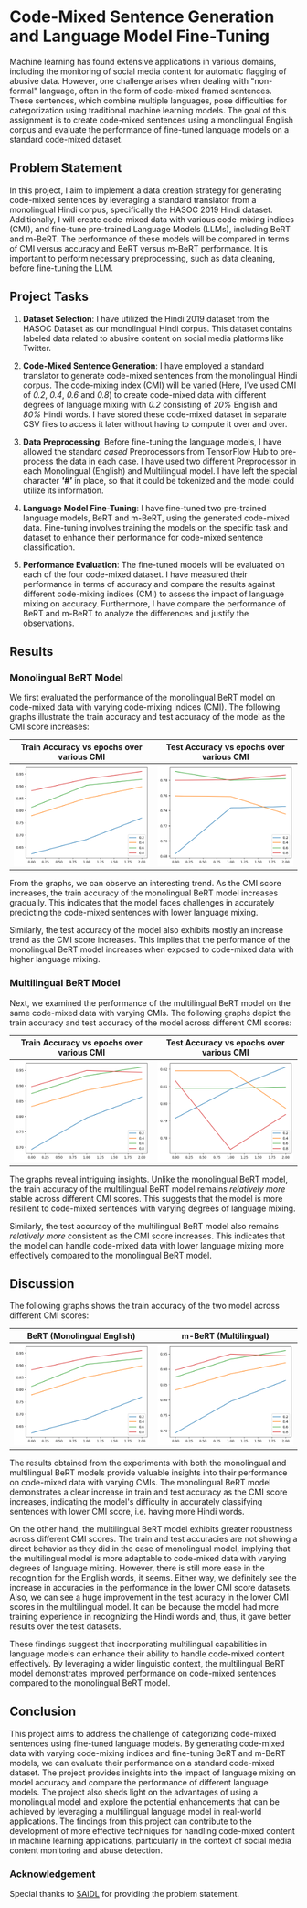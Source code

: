 # Code-Mixed Sentence Generation and Language Model Fine-Tuning

Machine learning has found extensive applications in various domains, including the monitoring of social media content for automatic flagging of abusive data. However, one challenge arises when dealing with "non-formal" language, often in the form of code-mixed framed sentences. These sentences, which combine multiple languages, pose difficulties for categorization using traditional machine learning models. The goal of this assignment is to create code-mixed sentences using a monolingual English corpus and evaluate the performance of fine-tuned language models on a standard code-mixed dataset.

## Problem Statement

In this project, I aim to implement a data creation strategy for generating code-mixed sentences by leveraging a standard translator from a monolingual Hindi corpus, specifically the HASOC 2019 Hindi dataset. Additionally, I will create code-mixed data with various code-mixing indices (CMI), and fine-tune pre-trained Language Models (LLMs), including BeRT and m-BeRT. The performance of these models will be compared in terms of CMI versus accuracy and BeRT versus m-BeRT performance. It is important to perform necessary preprocessing, such as data cleaning, before fine-tuning the LLM.

## Project Tasks

1. **Dataset Selection**: I have utilized the Hindi 2019 dataset from the HASOC Dataset as our monolingual Hindi corpus. This dataset contains labeled data related to abusive content on social media platforms like Twitter.

2. **Code-Mixed Sentence Generation**: I have employed a standard translator to generate code-mixed sentences from the monolingual Hindi corpus. The code-mixing index (CMI) will be varied (Here, I've used CMI of _0.2_, _0.4_, _0.6_ and _0.8_) to create code-mixed data with different degrees of language mixing with _0.2_ consisting of _20%_ English and _80%_ Hindi words. I have stored these code-mixed dataset in separate CSV files to access it later without having to compute it over and over. 

3. **Data Preprocessing**: Before fine-tuning the language models, I have allowed the standard _cased_ Preprocessors from TensorFlow Hub to pre-process the data in each case. I have used two different Preprocessor in each Monolingual (English) and Multilingual model. I have left the special character _**'#'**_ in place, so that it could be tokenized and the model could utilize its information.

4. **Language Model Fine-Tuning**: I have fine-tuned two pre-trained language models, BeRT and m-BeRT, using the generated code-mixed data. Fine-tuning involves training the models on the specific task and dataset to enhance their performance for code-mixed sentence classification.

5. **Performance Evaluation**: The fine-tuned models will be evaluated on each of the four code-mixed dataset. I have measured their performance in terms of accuracy and compare the results against different code-mixing indices (CMI) to assess the impact of language mixing on accuracy. Furthermore, I have compare the performance of BeRT and m-BeRT to analyze the differences and justify the observations.


## Results

### Monolingual BeRT Model

We first evaluated the performance of the monolingual BeRT model on code-mixed data with varying code-mixing indices (CMI). The following graphs illustrate the train accuracy and test accuracy of the model as the CMI score increases:


Train Accuracy vs epochs over various CMI |  Test Accuracy vs epochs over various CMI
:-------------------------:|:-------------------------:
!["Train Accuracy vs epochs - Monolingual BeRT Model"](train_accuracy_monolingual.png "Train Accuracy vs epochs - Monolingual BeRT Model")  |  !["Test Accuracy vs epochs - Monolingual BeRT Model"](test_accuracy_monolingual.png "Test Accuracy vs epochs - Monolingual BeRT Model")
  
From the graphs, we can observe an interesting trend. As the CMI score increases, the train accuracy of the monolingual BeRT model increases gradually. This indicates that the model faces challenges in accurately predicting the code-mixed sentences with lower language mixing.

Similarly, the test accuracy of the model also exhibits mostly an increase trend as the CMI score increases. This implies that the performance of the monolingual BeRT model increases when exposed to code-mixed data with higher language mixing.

### Multilingual BeRT Model

Next, we examined the performance of the multilingual BeRT model on the same code-mixed data with varying CMIs. The following graphs depict the train accuracy and test accuracy of the model across different CMI scores:

Train Accuracy vs epochs over various CMI |  Test Accuracy vs epochs over various CMI
:-------------------------:|:-------------------------:
!["Train Accuracy vs epochs - Multilingual BeRT Model"](train_accuracy_multilingual.png "Train Accuracy vs epochs - Multilingual BeRT Model")  |  !["Test Accuracy vs epochs - Multilingual BeRT Model"](test_accuracy_multilingual.png "Test Accuracy vs epochs - Multilingual BeRT Model")

The graphs reveal intriguing insights. Unlike the monolingual BeRT model, the train accuracy of the multilingual BeRT model remains _relatively more_ stable across different CMI scores. This suggests that the model is more resilient to code-mixed sentences with varying degrees of language mixing.

Similarly, the test accuracy of the multilingual BeRT model also remains _relatively more_ consistent as the CMI score increases. This indicates that the model can handle code-mixed data with lower language mixing more effectively compared to the monolingual BeRT model.

## Discussion
The following graphs shows the train accuracy of the two model across different CMI scores:

BeRT (Monolingual English) |  m-BeRT (Multilingual)
:-------------------------:|:-------------------------:
!["Train Accuracy vs epochs - Monolingual BeRT Model"](train_accuracy_monolingual.png "Train Accuracy vs epochs - Monolingual BeRT Model")  |  !["Train Accuracy vs epochs - Multilingual BeRT Model"](train_accuracy_multilingual.png "Train Accuracy vs epochs - Multilingual BeRT Model")

The results obtained from the experiments with both the monolingual and multilingual BeRT models provide valuable insights into their performance on code-mixed data with varying CMIs. The monolingual BeRT model demonstrates a clear increase in train and test accuracy as the CMI score increases, indicating the model's difficulty in accurately classifying sentences with lower CMI score, i.e. having more Hindi words.

On the other hand, the multilingual BeRT model exhibits greater robustness across different CMI scores. The train and test accuracies are not showing a direct behavior as they did in the case of monolingual model, implying that the multilingual model is more adaptable to code-mixed data with varying degrees of language mixing. However, there is still more ease in the recognition for the English words, it seems. Either way, we definitely see the increase in accuracies in the performance in the lower CMI score datasets. Also, we can see a huge improvement in the test acuracy in the lower CMI scores in the multilingual model. It can be because the model had more training experience in recognizing the Hindi words and, thus, it gave better results over the test datasets.

These findings suggest that incorporating multilingual capabilities in language models can enhance their ability to handle code-mixed content effectively. By leveraging a wider linguistic context, the multilingual BeRT model demonstrates improved performance on code-mixed sentences compared to the monolingual BeRT model.


## Conclusion

This project aims to address the challenge of categorizing code-mixed sentences using fine-tuned language models. By generating code-mixed data with varying code-mixing indices and fine-tuning BeRT and m-BeRT models, we can evaluate their performance on a standard code-mixed dataset. The project provides insights into the impact of language mixing on model accuracy and compare the performance of different language models. The project also sheds light on the advantages of using a monolingual model and explore the potential enhancements that can be achieved by leveraging a multilingual language model in real-world applications. The findings from this project can contribute to the development of more effective techniques for handling code-mixed content in machine learning applications, particularly in the context of social media content monitoring and abuse detection.

### Acknowledgement 
Special thanks to [SAiDL](https://www.saidl.in/) for providing the problem statement.
